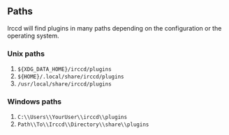 ## Paths

Irccd will find plugins in many paths depending on the configuration or the operating system.

### Unix paths

  1. `${XDG_DATA_HOME}/irccd/plugins`
  2. `${HOME}/.local/share/irccd/plugins`
  3. `/usr/local/share/irccd/plugins`

### Windows paths

  1. `C:\\Users\\YourUser\\irccd\\plugins`
  2. `Path\\To\\Irccd\\Directory\\share\\plugins`
